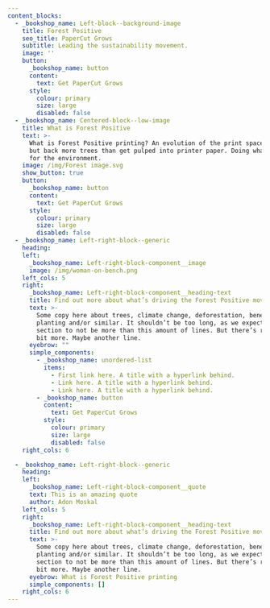 ```yaml
---
content_blocks:
  - _bookshop_name: Left-block--background-image
    title: Forest Positive
    seo_title: PaperCut Grows
    subtitle: Leading the sustainability movement.
    image: ''
    button:
      _bookshop_name: button
      content:
        text: Get PaperCut Grows
      style:
        colour: primary
        size: large
        disabled: false
  - _bookshop_name: Centered-block--low-image
    title: What is Forest Positive
    text: >-
      What is Forest Positive printing? An evolution of the print space, putting
      but back more trees than get pulped into printer paper. Doing what’s right
      for the environment.
    image: /img/Forest image.svg
    show_button: true
    button:
      _bookshop_name: button
      content:
        text: Get PaperCut Grows
      style:
        colour: primary
        size: large
        disabled: false
  - _bookshop_name: Left-right-block--generic
    heading:
    left:
      _bookshop_name: Left-right-block-component__image
      image: /img/woman-on-bench.png
    left_cols: 5
    right:
      _bookshop_name: Left-right-block-component__heading-text
      title: Find out more about what’s driving the Forest Positive movement
      text: >-
        Some copy here about trees, climate change, deforestation, benefits of
        planting and/or similar. It shouldn’t be too long, as we expect this
        section to not be more than this amount of lines. But there’s room for a
        bit more. Maybe another line.
      eyebrow: ""
      simple_components:
        - _bookshop_name: unordered-list
          items:
            - First link here. A title with a hyperlink behind.
            - Link here. A title with a hyperlink behind.
            - Link here. A title with a hyperlink behind.
        - _bookshop_name: button
          content:
            text: Get PaperCut Grows
          style:
            colour: primary
            size: large
            disabled: false
    right_cols: 6

  - _bookshop_name: Left-right-block--generic
    heading:
    left:
      _bookshop_name: Left-right-block-component__quote
      text: This is an amazing quote
      author: Adon Moskal
    left_cols: 5
    right:
      _bookshop_name: Left-right-block-component__heading-text
      title: Find out more about what’s driving the Forest Positive movement
      text: >-
        Some copy here about trees, climate change, deforestation, benefits of
        planting and/or similar. It shouldn’t be too long, as we expect this
        section to not be more than this amount of lines. But there’s room for a
        bit more. Maybe another line.
      eyebrow: What is Forest Positive printing
      simple_components: []        
    right_cols: 6
---
```

